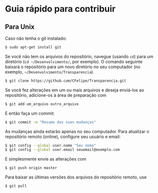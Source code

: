 Guia rápido para contribuir
===========================

Para Unix
---------
Caso não tenha o git instalado:

```bash
$ sudo apt-get install git
```

Se você não tem os arquivos do repositório, navegue (usando `cd`) para um
diretório (`cd ~/Desenvolvimento/`, por exemplo). O comando seguinte
baixará o repositório para um novo diretório no seu computador (no exemplo,
`~/Desenvolvimento/Transparencia`).

```bash
$ git clone https://github.com/CFelipe/Transparencia.git
```

Se você fez alterações em um ou mais arquivos e deseja enviá-los ao
repositório, adicione-os à área de preparação com

```bash
$ git add um_arquivo outro_arquivo
```

E então faça um commit:

```bash
$ git commit -m "Resumo das suas mudanças"
```

As mudanças ainda estarão apenas no seu computador. Para atualizar o
repositório remoto (online), configure seu usuário e email:

```bash
$ git config --global user.name "Seu nome"
$ git config --global user.email seuemail@exemplo.com
```

E simplesmente envie as alterações com

```bash
$ git push origin master
```

Para baixar as últimas versões dos arquivos do repositório remoto, use

```bash
$ git pull
```
